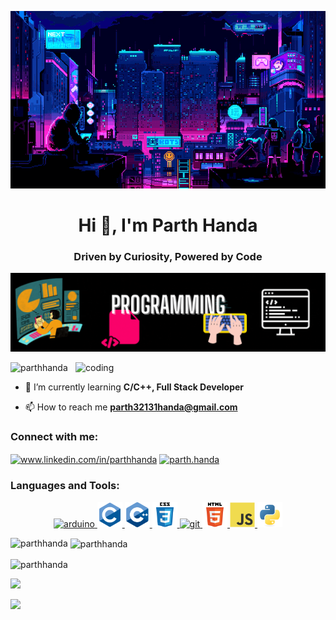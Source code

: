 ![logo](https://github.com/parthhanda/parthhanda/blob/main/github_gif.gif)
<h1 align="center">Hi 👋, I'm Parth Handa</h1>
<h3 align="center">Driven by Curiosity, Powered by Code</h3>

![logo](https://github.com/parthhanda/parthhanda/blob/main/github_banner.gif)

<img align="right" alt="coding" width="400" src="https://media.licdn.com/dms/image/D4D12AQH4mcQALwgZ7Q/article-cover_image-shrink_600_2000/0/1691989932071?e=2147483647&v=beta&t=uwm5lxFiqURXuzG_xnf9hrIr-_sojSaQ4ggruUAYsmU">

<p align="left"> <img src="https://komarev.com/ghpvc/?username=parthhanda&label=Profile%20views&color=0e75b6&style=flat" alt="parthhanda" /> </p>

- 🌱 I’m currently learning **C/C++, Full Stack Developer**

- 📫 How to reach me **parth32131handa@gmail.com**

<h3 align="left">Connect with me:</h3>
<p align="left">
<a href="https://linkedin.com/in/www.linkedin.com/in/parthhanda" target="blank"><img align="center" src="https://raw.githubusercontent.com/rahuldkjain/github-profile-readme-generator/master/src/images/icons/Social/linked-in-alt.svg" alt="www.linkedin.com/in/parthhanda" height="30" width="40" /></a>
<a href="https://instagram.com/parth.handa" target="blank"><img align="center" src="https://raw.githubusercontent.com/rahuldkjain/github-profile-readme-generator/master/src/images/icons/Social/instagram.svg" alt="parth.handa" height="30" width="40" /></a>
</p>

<h3 align="left">Languages and Tools:</h3>
<p align="center"> <a href="https://www.arduino.cc/" target="_blank" rel="noreferrer"> <img src="https://cdn.worldvectorlogo.com/logos/arduino-1.svg" alt="arduino" width="40" height="40"/> </a> <a href="https://www.cprogramming.com/" target="_blank" rel="noreferrer"> <img src="https://raw.githubusercontent.com/devicons/devicon/master/icons/c/c-original.svg" alt="c" width="40" height="40"/> </a> <a href="https://www.w3schools.com/cpp/" target="_blank" rel="noreferrer"> <img src="https://raw.githubusercontent.com/devicons/devicon/master/icons/cplusplus/cplusplus-original.svg" alt="cplusplus" width="40" height="40"/> </a> <a href="https://www.w3schools.com/css/" target="_blank" rel="noreferrer"> <img src="https://raw.githubusercontent.com/devicons/devicon/master/icons/css3/css3-original-wordmark.svg" alt="css3" width="40" height="40"/> </a> <a href="https://git-scm.com/" target="_blank" rel="noreferrer"> <img src="https://www.vectorlogo.zone/logos/git-scm/git-scm-icon.svg" alt="git" width="40" height="40"/> </a> <a href="https://www.w3.org/html/" target="_blank" rel="noreferrer"> <img src="https://raw.githubusercontent.com/devicons/devicon/master/icons/html5/html5-original-wordmark.svg" alt="html5" width="40" height="40"/> </a> <a href="https://developer.mozilla.org/en-US/docs/Web/JavaScript" target="_blank" rel="noreferrer"> <img src="https://raw.githubusercontent.com/devicons/devicon/master/icons/javascript/javascript-original.svg" alt="javascript" width="40" height="40"/> </a> <a href="https://www.python.org" target="_blank" rel="noreferrer"> <img src="https://raw.githubusercontent.com/devicons/devicon/master/icons/python/python-original.svg" alt="python" width="40" height="40"/> </a> </p>

<p><img align="left" src="https://github-readme-stats.vercel.app/api?username=parthhanda&theme=shadow_blue&hide_border=false&include_all_commits=false&count_private=false" alt="parthhanda" /></p>

<p>&nbsp;<img align="center" src="https://github-readme-streak-stats.herokuapp.com/?user=parthhanda&theme=shadow_blue&hide_border=false" alt="parthhanda" /></p>

<p><img align="center" src="https://github-readme-stats.vercel.app/api/top-langs/?username=parthhanda&theme=shadow_blue&hide_border=false&include_all_commits=false&count_private=false&layout=compact" alt="parthhanda" /></p>

![](http://github-profile-summary-cards.vercel.app/api/cards/productive-time?username=parthhanda&theme=2077&utcOffset=8)

![](http://github-profile-summary-cards.vercel.app/api/cards/profile-details?username=parthhanda&theme=2077)
